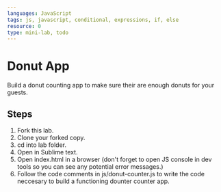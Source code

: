 ```yaml
---
languages: JavaScript
tags: js, javascript, conditional, expressions, if, else
resource: 0
type: mini-lab, todo
---
```


# Donut App

Build a donut counting app to make sure their are enough donuts for your guests.

## Steps

1. Fork this lab.
2. Clone your forked copy.
3. cd into lab folder.
4. Open in Sublime text.
5. Open index.html in a browser (don't forget to open JS console in dev tools so you can see any potential error messages.)
6. Follow the code comments in js/donut-counter.js to write the code neccesary to build a functioning dounter counter app.